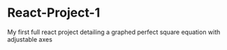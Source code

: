 # React-Project-1
My first full react project detailing a graphed perfect square equation with adjustable axes

